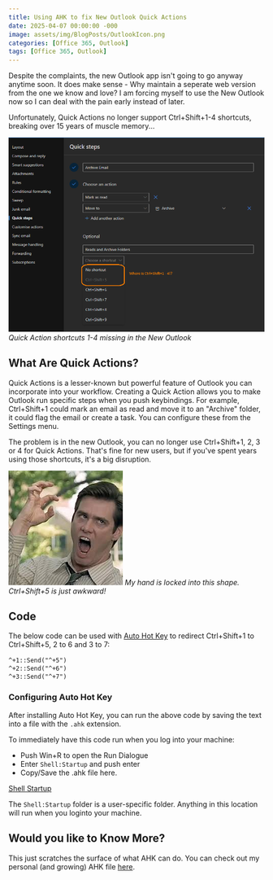```yaml
---
title: Using AHK to fix New Outlook Quick Actions
date: 2025-04-07 00:00:00 -000
image: assets/img/BlogPosts/OutlookIcon.png
categories: [Office 365, Outlook]
tags: [Office 365, Outlook]
---
```


Despite the complaints, the new Outlook app isn't going to go anyway anytime soon. It does make sense - Why maintain a seperate web version from the one we know and love? I am forcing myself to use the New Outlook now so I can deal with the pain early instead of later.

Unfortunately, Quick Actions no longer support Ctrl+Shift+1-4 shortcuts, breaking over 15 years of muscle memory...

![Quick Action Shortcuts (Ctrl+Shift+1-4) missing in the New Outlook.](assets/img/BlogPosts/Outlook-QuickSteps.png)
*Quick Action shortcuts 1-4 missing in the New Outlook*

## What Are Quick Actions?
Quick Actions is a lesser-known but powerful feature of Outlook you can incorporate into your workflow. Creating a Quick Action allows you to make Outlook run specific steps when you push keybindings. For example, Ctrl+Shift+1 could mark an email as read and move it to an "Archive" folder, it could flag the email or create a task. You can configure these from the Settings menu.

The problem is in the new Outlook, you can no longer use Ctrl+Shift+1, 2, 3 or 4 for Quick Actions. That's fine for new users, but if you've spent years using those shortcuts, it's a big disruption.

![The Claw](assets/img/BlogPosts/TheClaw.jpg)
*My hand is locked into this shape. Ctrl+Shift+5 is just awkward!*

## Code
The below code can be used with [Auto Hot Key](https://www.autohotkey.com/) to redirect Ctrl+Shift+1 to Ctrl+Shift+5, 2 to 6 and 3 to 7:

```AHK
^+1::Send("^+5")
^+2::Send("^+6")
^+3::Send("^+7")
```

### Configuring Auto Hot Key
After installing Auto Hot Key, you can run the above code by saving the text into a file with the `.ahk` extension.

To immediately have this code run when you log into your machine:
- Push Win+R to open the Run Dialogue
- Enter `Shell:Startup` and push enter
- Copy/Save the .ahk file here.

[Shell Startup](assets/img/BlogPosts/RunShellStartup.png)

The `Shell:Startup` folder is a user-specific folder. Anything in this location will run when you loginto your machine.

## Would you like to Know More?
This just scratches the surface of what AHK can do. You can check out my personal (and growing) AHK file [here](https://github.com/DarylGraves/dotfiles/blob/main/AppData/Roaming/Microsoft/Windows/readonly_Start%20Menu/readonly_Programs/readonly_Startup/MoveWindowFocus.ahk).